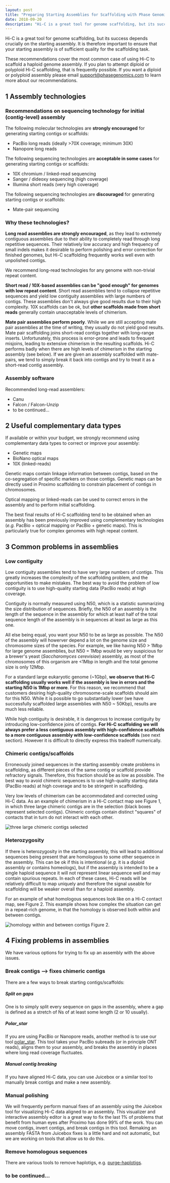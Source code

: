 ```yaml
---
layout: post
title: "Preparing Starting Assemblies for Scaffolding with Phase Genomics Hi-C Data"
date: 2018-09-20
description: "Hi-C is a great tool for genome scaffolding, but its success depends crucially on the starting assembly. It is therefore important to ensure that your starting assembly is of sufficient quality for the scaffolding task. Our guidelines will help you make good decisions about what technologies to use and how to understand and improve scaffolding results."
---
```


Hi-C is a great tool for genome scaffolding, but its success depends crucially on the starting assembly. It is therefore important to ensure that your starting assembly is of sufficient quality for the scaffolding task. 

These recommendations cover the most common case of using Hi-C to scaffold a haploid genome assembly. If you plan to attempt diploid or polyploid Hi-C scaffolding, that is frequently possible. If you want a diploid or polyploid assembly please email support@phasegenomics.com to learn more about our recommendations.


1    Assembly technologies
---------------------
### Recommendations on sequencing technology for initial (contig-level) assembly
The following molecular technologies are __strongly encouraged__ for generating starting contigs or scaffolds:

* PacBio long reads (ideally >70X coverage; minimum 30X)
* Nanopore long reads

The following sequencing technologies are __acceptable in some cases__ for generating starting contigs or scaffolds:

* 10X chromium / linked-read sequencing
* Sanger / dideoxy sequencing (high coverage)
* Illumina short reads (very high coverage)

The following sequencing technologies are __discouraged__ for generating starting contigs or scaffolds:

* Mate-pair sequencing

### Why these technologies?
__Long read assemblies are strongly encouraged__, as they lead to extremely contiguous assemblies due to their ability to completely read through long repetitive sequences. Their relatively low accuracy and high frequency of small indels makes it desirable to perform polishing and error correction for finished genomes, but Hi-C scaffolding frequently works well even with unpolished contigs. 

We recommend long-read technologies for any genome with non-trivial repeat content.

__Short read / 10X-based assemblies can be "good enough" for genomes with low repeat content__. Short read assemblies tend to collapse repetitive sequences and yield low contiguity assemblies with large numbers of contigs. These assemblies don't always give good results due to their high complexity. 10X scaffolds can be ok, but __other scaffolds made from short reads__ generally contain unacceptable levels of chimerism.

__Mate pair assemblies perform poorly__. While we are still accepting mate pair assemblies at the time of writing, they usually do not yield good results. Mate pair scaffolding joins short-read contigs together with long-range inserts. Unfortunately, this process is error-prone and leads to frequent misjoins, leading to extensive chimerism in the resulting scaffolds. Hi-C performs badly when there are high levels of chimerism in the starting assembly (see below). If we are given an assembly scaffolded with mate-pairs, we tend to simply break it back into contigs and try to treat it as a short-read contig assembly.

### Assembly software

Recommended long-read assemblers:

* Canu
* Falcon / Falcon-Unzip
* to be continued...

2    Useful complementary data types
---------------------
If available or within your budget, we strongly recommend using complementary data types to correct or improve your assembly:

* Genetic maps
* BioNano optical maps
* 10X (linked-reads)
 
Genetic maps contain linkage information between contigs, based on the co-segregation of specific markers on those contigs. Genetic maps can be directly used in Proximo scaffolding to constrain placement of contigs in chromosomes.

Optical mapping or linked-reads can be used to correct errors in the assembly and to perform initial scaffolding.

The best final results of Hi-C scaffolding tend to be obtained when an assembly has been previously improved using complementary technologies (_e.g._ PacBio + optical mapping or PacBio + genetic maps). This is particularly true for complex genomes with high repeat content.

3    Common problems in assemblies
---------------------

### Low contiguity
Low contiguity assemblies tend to have very large numbers of contigs. This greatly increases the complexity of the scaffolding problem, and the opportunities to make mistakes. The best way to avoid the problem of low contiguity is to use high-quality starting data (PacBio reads) at high coverage.

Contiguity is normally measured using N50, which is a statistic summarizing the size distribution of sequences. Briefly, the N50 of an assembly is the length of the sequence in the assembly for which at least half of the total sequence length of the assembly is in sequences at least as large as this one. 

All else being equal, you want your N50 to be as large as possible. The N50 of the assembly will howerver depend a lot on the genome size and chromosome sizes of the species. For example, we like having N50 > 1Mbp for large genome assemblies, but N50 = 1Mbp would be very suspicious for a brewer's yeast (_Saccharomyces cerevisiae_) assembly, as most of the chromosomes of this organism are <1Mbp in length and the total genome size is only 12Mbp. 

For a standard large eukaryotic genome (~1Gbp), __we observe that Hi-C scaffolding usually works well if the assembly is low in errors and the starting N50 is 1Mbp or more__. For this reason, we recommend that customers desiring high-quality chromosome-scale scaffolds should aim for this N50. While it is possible to go substantially lower (we have successfully scaffolded large assemblies with N50 ~ 50Kbp), results are much less reliable. 

While high contiguity is desirable, it is dangerous to increase contiguity by introducing low-confidence joins of contigs. __For Hi-C scaffolding we will always prefer a less contiguous assembly with high-confidence scaffolds to a more contiguous assembly with low-confidence scaffolds__ (see next section). However it is difficult to directly express this tradeoff numerically. 

### Chimeric contigs/scaffolds
Erroneously joined sequences in the starting assembly create problems in scaffolding, as different pieces of the same contig or scaffold provide refractory signals. Therefore, this fraction should be as low as possible. The best way to avoid chimeric sequences is to use high-quality starting data (PacBio reads) at high coverage and to be stringent in scaffolding.

Very low levels of chimerism can be accommodated and corrected using Hi-C data. As an example of chimerism in a Hi-C contact map see Figure 1, in which three large chimeric contigs are in the selection (black boxes represent selected contigs). Chimeric contigs contain distinct "squares" of contacts that in turn do not interact with each other.

![three large chimeric contigs selected](https://github.com/phasegenomics/phasegenomics.github.io/blob/master/images/chimeric_contigs.png)

### Heterozygosity
If there is heterozygosity in the starting assembly, this will lead to additional sequences being present that are homologous to some other sequence in the assembly. This can be ok if this is intentional (_e.g._ it is a diploid assembly or contains homeologs), but if the assembly is intended to be a single haploid sequence it will not represent linear sequence well and may contain spurious repeats. In each of these cases, Hi-C reads will be relatively difficult to map uniquely and therefore the signal useable for scaffolding will be weaker overall than for a haploid assembly. 

For an example of what homologous sequences look like on a Hi-C contact map, see Figure 2. This example shows how complex the situation can get in a repeat-rich genome, in that the homology is observed both within and between contigs.

![homology within and between contigs](https://github.com/phasegenomics/phasegenomics.github.io/blob/master/images/homologous_contigs.png)
Figure 2.


4     Fixing problems in assemblies
---------------------
We have various options for trying to fix up an assembly with the above issues.

### Break contigs --> fixes chimeric contigs
There are a few ways to break starting contigs/scaffolds: 

##### Split on gaps
One is to simply split every sequence on gaps in the assembly, where a gap is defined as a stretch of Ns of at least some length (2 or 10 usually). 

##### Polar_star
If you are using PacBio or Nanopore reads, another method is to use our tool [polar_star](https://github.com/phasegenomics/polar_star). This tool takes your PacBio subreads (or in principle ONT reads), aligns them to your assembly, and breaks the assembly in places where long read coverage fluctuates.

##### Manual contig breaking
If you have aligned Hi-C data, you can use Juicebox or a similar tool to manually break contigs and make a new assembly.

### Manual polishing
We will frequently perform manual fixes of an assembly using the Juicebox tool for visualizing Hi-C data aligned to an assembly. This visualizer and interactive assembly editor is a great way to fix the last 1% of problems that benefit from human eyes after Proximo has done 99% of the work. You can move contigs, invert contigs, and break contigs in this tool. Remaking an assembly FASTA from Juicebox fixes is a little hard and not automatic, but we are working on tools that allow us to do this. 

### Remove homologous sequences
There are various tools to remove haplotigs, e.g. [purge-haplotigs](https://www.biorxiv.org/content/early/2018/03/22/286252). 

### to be continued...
